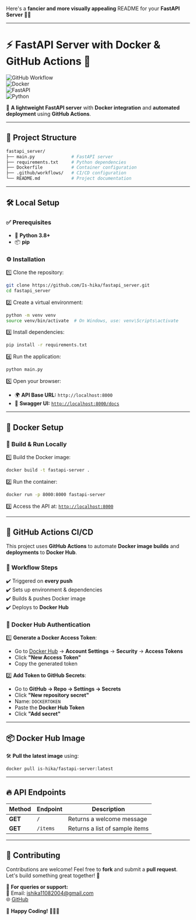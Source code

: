 Here's a **fancier and more visually appealing** README for your **FastAPI Server** 🚀🔥  

---

# ⚡ FastAPI Server with Docker & GitHub Actions 🐳  

![GitHub Workflow](https://img.shields.io/github/actions/workflow/status/Is-hika/fastapi_server/main.yml?style=for-the-badge)  
![Docker](https://img.shields.io/badge/Docker-Supported-blue?style=for-the-badge&logo=docker)  
![FastAPI](https://img.shields.io/badge/FastAPI-UltraFast-green?style=for-the-badge&logo=fastapi)  
![Python](https://img.shields.io/badge/Python-3.8+-blue?style=for-the-badge&logo=python)  

🚀 **A lightweight FastAPI server** with **Docker integration** and **automated deployment** using **GitHub Actions**.  

---

## 📂 Project Structure  

```bash
fastapi_server/
├── main.py              # FastAPI server
├── requirements.txt     # Python dependencies
├── Dockerfile           # Container configuration
├── .github/workflows/   # CI/CD configuration
└── README.md            # Project documentation
```

---

## 🛠️ Local Setup  

### ✅ Prerequisites  
- 🐍 **Python 3.8+**  
- 📦 **pip**  

### ⚙️ Installation  
1️⃣ Clone the repository:  
   ```bash
   git clone https://github.com/Is-hika/fastapi_server.git
   cd fastapi_server
   ```

2️⃣ Create a virtual environment:  
   ```bash
   python -m venv venv
   source venv/bin/activate  # On Windows, use: venv\Scripts\activate
   ```

3️⃣ Install dependencies:  
   ```bash
   pip install -r requirements.txt
   ```

4️⃣ Run the application:  
   ```bash
   python main.py
   ```

5️⃣ Open your browser:  
   - 🌍 **API Base URL:** `http://localhost:8000`  
   - 📜 **Swagger UI:** [`http://localhost:8000/docs`](http://localhost:8000/docs)  

---

## 🐳 Docker Setup  

### 🔧 Build & Run Locally  
1️⃣ Build the Docker image:  
   ```bash
   docker build -t fastapi-server .
   ```

2️⃣ Run the container:  
   ```bash
   docker run -p 8000:8000 fastapi-server
   ```

3️⃣ Access the API at: [`http://localhost:8000`](http://localhost:8000)  

---

## 🚀 GitHub Actions CI/CD  

This project uses **GitHub Actions** to automate **Docker image builds** and **deployments** to **Docker Hub**.  

### 🔄 Workflow Steps  
✔️ Triggered on **every push**  
✔️ Sets up environment & dependencies  
✔️ Builds & pushes Docker image  
✔️ Deploys to **Docker Hub**  

### 🔐 Docker Hub Authentication  

1️⃣ **Generate a Docker Access Token**:  
   - Go to [Docker Hub](https://hub.docker.com/) → **Account Settings** → **Security** → **Access Tokens**  
   - Click **"New Access Token"**  
   - Copy the generated token  

2️⃣ **Add Token to GitHub Secrets**:  
   - Go to **GitHub → Repo → Settings → Secrets**  
   - Click **"New repository secret"**  
   - Name: `DOCKERTOKEN`  
   - Paste the **Docker Hub Token**  
   - Click **"Add secret"**  

---

## 📦 Docker Hub Image  

🛠️ **Pull the latest image** using:  
```bash
docker pull is-hika/fastapi-server:latest
```

---

## 🔥 API Endpoints  

| Method | Endpoint  | Description             |
|--------|----------|-------------------------|
| **GET**  | `/`        | Returns a welcome message |
| **GET**  | `/items`   | Returns a list of sample items |

---

## 💙 Contributing  

Contributions are welcome! Feel free to **fork** and submit a **pull request**. Let's build something great together! 🚀  

📩 **For queries or support:**  
📧 Email: ishika11082004@gmail.com  
🌐 [GitHub](https://github.com/Is-hika/fastapi_server)  

🔹 **Happy Coding!** 🎉🐍💡  
